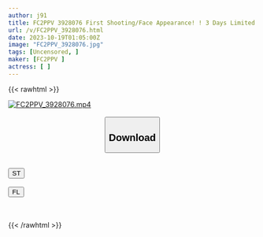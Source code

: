 ```yaml
---
author: j91
title: FC2PPV 3928076 First Shooting/Face Appearance! ! 3 Days Limited Price! ! Appear In A Swimsuit Like This! ? I Was Waiting For A Recluse College Student To Change Her Clothes At The Night Pool, And Unexpectedly She Appeared In A Swimsuit! ! Moe Moe And Ejaculate Twice In A Row! !
url: /v/FC2PPV_3928076.html
date: 2023-10-19T01:05:00Z
image: "FC2PPV_3928076.jpg"
tags: [Uncensored, ]
maker: [FC2PPV ]
actress: [ ]
---
```



{{< rawhtml >}}

<div class="video" data-videoid="d8lLD2rBKeSbx3">
    <a href="javascript:;">
        <img src="https://my.j91.asia/v/FC2PPV_3928076.jpg" width="WIDTH" height="HEIGHT" alt="FC2PPV_3928076.mp4" loading="lazy">
    </a>
</div>

<script type="text/javascript" src="https://j91.asia/asset/on-demand-st.js"></script>

<br>
  <link rel="stylesheet" href="https://j91.asia/asset/bs5.css">
  
  <center>
  <button class="btn btn-primary" type="button" data-bs-toggle="collapse" data-bs-target=".multi-collapse" aria-expanded="false" aria-controls="multiCollapseExample1 multiCollapseExample2"><h2>Download</h2></button></center>
</p>
<div class="row">
  <div class="col">
    <div class="collapse multi-collapse" id="multiCollapseExample1">
      <div class="card card-body">
	      	      <br>
<div class="buttons">  
<a href="https://streamtape.to/v/d8lLD2rBKeSbx3"><button class="btn-hover color-3"><i class="fa fa-download"></i> ST</button></a></div>
    </div>
  </div>
</div>
  <div class="col">
    <div class="collapse multi-collapse" id="multiCollapseExample2">
      <div class="card card-body">
	      <br>
<div class="buttons">
    <a href="https://filelions.online/f/ob25efjybxiu"><button class="btn-hover color-9"><i class="fa fa-download"></i> FL</button></a></div>
<br><br>
      </div>
    </div>
  </div>
</div>

{{< /rawhtml >}}
